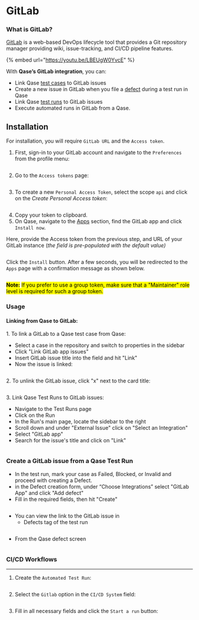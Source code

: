# GitLab

### What is GitLab?

[GitLab](https://about.gitlab.com/) is a web-based DevOps lifecycle tool that provides a Git repository manager providing wiki, issue-tracking, and CI/CD pipeline features.

{% embed url="https://youtu.be/LBEUgW0YvcE" %}



With **Qase’s GitLab integration**, you can:

* Link Qase [test cases](https://docs.qase.io/general/get-started-with-the-qase-platform/test-cases) to GitLab issues
* Create a new issue in GitLab when you file a [defect](https://docs.qase.io/general/get-started-with-the-qase-platform/defects) during a test run in Qase
* Link Qase [test runs](https://docs.qase.io/general/get-started-with-the-qase-platform/create-a-test-run) to GitLab issues
* Execute automated runs in GitLab from a Qase.

## Installation <a href="#h_ff8e665948" id="h_ff8e665948"></a>

For installation, you will require `GitLab URL` and the `Access token`.

1. First, sign-in to your GitLab account and navigate to the `Preferences` from the profile menu:

<figure><img src="../../.gitbook/assets/image (73).png" alt=""><figcaption></figcaption></figure>

2. Go to the `Access tokens` page:

<figure><img src="../../.gitbook/assets/image (74).png" alt=""><figcaption></figcaption></figure>

3. To create a new `Personal Access Token`, select the scope `api` and click on the _Create Personal Access token_:

<figure><img src="../../.gitbook/assets/image (75).png" alt=""><figcaption></figcaption></figure>

4. Copy your token to clipboard.
5. On Qase, navigate to the [Apps](https://app.qase.io/apps) section, find the GitLab app and click `Install now`.

Here, provide the Access token from the previous step, and URL of your GitLab instance (_the field is pre-populated with the default value)_

<figure><img src="../../.gitbook/assets/image (76).png" alt=""><figcaption></figcaption></figure>

Click the `Install` button. After a few seconds, you will be redirected to the `Apps` page with a confirmation message as shown below.

<figure><img src="../../.gitbook/assets/image (77).png" alt=""><figcaption></figcaption></figure>

<mark style="background-color:yellow;">**​Note:**</mark> <mark style="background-color:yellow;"></mark><mark style="background-color:yellow;">If you prefer to use a group token, make sure that a "Maintainer" role level is required for such a group token.</mark>

### Usage <a href="#h_c5cfb8f18a" id="h_c5cfb8f18a"></a>

#### Linking from Qase to GitLab: <a href="#h_a405434ebc" id="h_a405434ebc"></a>

1\. To link a GitLab to a Qase test case from Qase:

* Select a case in the repository and switch to properties in the sidebar
* Click "Link GitLab app issues"
* Insert GitLab issue title into the field and hit "Link"
* Now the issue is linked:

<figure><img src="../../.gitbook/assets/link gitlab.gif" alt=""><figcaption></figcaption></figure>

2\. To unlink the GitLab issue, click "x" next to the card title:

<figure><img src="../../.gitbook/assets/image (78).png" alt=""><figcaption></figcaption></figure>

3\. Link Qase Test Runs to GitLab issues:

* Navigate to the Test Runs page
* Click on the Run
* In the Run's main page, locate the sidebar to the right
* Scroll down and under "External Issue" click on "Select an Integration"
* Select "GitLab app"
* Search for the issue's title and click on "Link"

<figure><img src="../../.gitbook/assets/link lab test runs.gif" alt=""><figcaption></figcaption></figure>

### Create a GitLab issue from a Qase Test Run <a href="#h_11228e75f2" id="h_11228e75f2"></a>

* In the test run, mark your case as Failed, Blocked, or Invalid and proceed with creating a Defect.
* in the Defect creation form, under “Choose Integrations” select "GitLab App" and click "Add defect"
* Fill in the required fields, then hit "Create"

<figure><img src="../../.gitbook/assets/lab create defect.gif" alt=""><figcaption></figcaption></figure>

* You can view the link to the GitLab issue in
  * Defects tag of the test run

<figure><img src="../../.gitbook/assets/Screenshot 2024-07-02 at 10.42.43.png" alt=""><figcaption></figcaption></figure>

* From the Qase defect screen

<figure><img src="../../.gitbook/assets/image (79).png" alt=""><figcaption></figcaption></figure>

### CI/CD Workflows <a href="#h_26230aa4af" id="h_26230aa4af"></a>

***

1. Create the `Automated Test Run`:

<figure><img src="../../.gitbook/assets/image (80).png" alt=""><figcaption></figcaption></figure>

2. Select the `Gitlab` option in the `CI/CD System` field:

<figure><img src="../../.gitbook/assets/image (81).png" alt=""><figcaption></figcaption></figure>

3. Fill in all necessary fields and click the `Start a run` button:

<figure><img src="../../.gitbook/assets/image (82).png" alt=""><figcaption></figcaption></figure>
